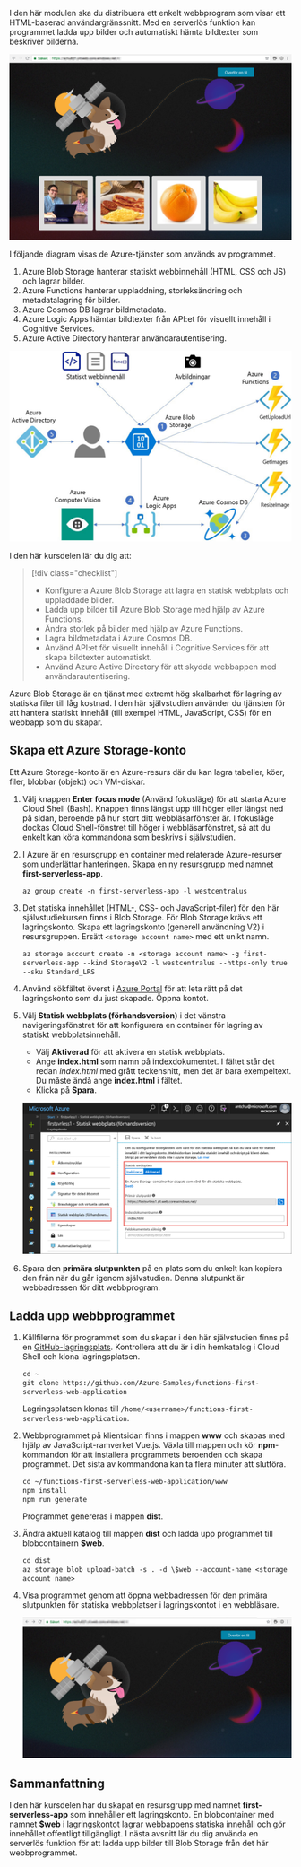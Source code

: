 I den här modulen ska du distribuera ett enkelt webbprogram som visar ett HTML-baserad användargränssnitt. Med en serverlös funktion kan programmet ladda upp bilder och automatiskt hämta bildtexter som beskriver bilderna.

![Webbapp som körs](../media/0-app-screenshot-finished.png)

I följande diagram visas de Azure-tjänster som används av programmet.

1. Azure Blob Storage hanterar statiskt webbinnehåll (HTML, CSS och JS) och lagrar bilder.
2. Azure Functions hanterar uppladdning, storleksändring och metadatalagring för bilder.
3. Azure Cosmos DB lagrar bildmetadata.
4. Azure Logic Apps hämtar bildtexter från API:et för visuellt innehåll i Cognitive Services.
5. Azure Active Directory hanterar användarautentisering.

![Diagram över lösningsarkitektur](../media/0-architecture.jpg)

I den här kursdelen lär du dig att:
> [!div class="checklist"]
> * Konfigurera Azure Blob Storage att lagra en statisk webbplats och uppladdade bilder.
> * Ladda upp bilder till Azure Blob Storage med hjälp av Azure Functions.
> * Ändra storlek på bilder med hjälp av Azure Functions.
> * Lagra bildmetadata i Azure Cosmos DB.
> * Använd API:et för visuellt innehåll i Cognitive Services för att skapa bildtexter automatiskt.
> * Använd Azure Active Directory för att skydda webbappen med användarautentisering.

Azure Blob Storage är en tjänst med extremt hög skalbarhet för lagring av statiska filer till låg kostnad. I den här självstudien använder du tjänsten för att hantera statiskt innehåll (till exempel HTML, JavaScript, CSS) för en webbapp som du skapar.

## <a name="create-an-azure-storage-account"></a>Skapa ett Azure Storage-konto

Ett Azure Storage-konto är en Azure-resurs där du kan lagra tabeller, köer, filer, blobbar (objekt) och VM-diskar.

1. Välj knappen **Enter focus mode** (Använd fokusläge) för att starta Azure Cloud Shell (Bash). Knappen finns längst upp till höger eller längst ned på sidan, beroende på hur stort ditt webbläsarfönster är. I fokusläge dockas Cloud Shell-fönstret till höger i webbläsarfönstret, så att du enkelt kan köra kommandona som beskrivs i självstudien.

1. I Azure är en resursgrupp en container med relaterade Azure-resurser som underlättar hanteringen. Skapa en ny resursgrupp med namnet **first-serverless-app**.

    ```azurecli
    az group create -n first-serverless-app -l westcentralus
    ```

1. Det statiska innehållet (HTML-, CSS- och JavaScript-filer) för den här självstudiekursen finns i Blob Storage. För Blob Storage krävs ett lagringskonto. Skapa ett lagringskonto (generell användning V2) i resursgruppen. Ersätt `<storage account name>` med ett unikt namn.

    ```azurecli
    az storage account create -n <storage account name> -g first-serverless-app --kind StorageV2 -l westcentralus --https-only true --sku Standard_LRS
    ```
    
1. Använd sökfältet överst i [Azure Portal](https://portal.azure.com) för att leta rätt på det lagringskonto som du just skapade. Öppna kontot.

1. Välj **Statisk webbplats (förhandsversion)** i det vänstra navigeringsfönstret för att konfigurera en container för lagring av statiskt webbplatsinnehåll.
    - Välj **Aktiverad** för att aktivera en statisk webbplats.
    - Ange **index.html** som namn på indexdokumentet. I fältet står det redan *index.html* med grått teckensnitt, men det är bara exempeltext. Du måste ändå ange **index.html** i fältet.
    - Klicka på **Spara**.
    
    ![Ange inställningar för statisk webbplats](../media/1-storage-static-website.png)

1. Spara den **primära slutpunkten** på en plats som du enkelt kan kopiera den från när du går igenom självstudien. Denna slutpunkt är webbadressen för ditt webbprogram.

## <a name="upload-the-web-application"></a>Ladda upp webbprogrammet

1. Källfilerna för programmet som du skapar i den här självstudien finns på en [GitHub-lagringsplats](https://github.com/Azure-Samples/functions-first-serverless-web-application). Kontrollera att du är i din hemkatalog i Cloud Shell och klona lagringsplatsen.

    ```azurecli
    cd ~
    git clone https://github.com/Azure-Samples/functions-first-serverless-web-application
    ```

    Lagringsplatsen klonas till `/home/<username>/functions-first-serverless-web-application`.

1. Webbprogrammet på klientsidan finns i mappen **www** och skapas med hjälp av JavaScript-ramverket Vue.js. Växla till mappen och kör **npm**-kommandon för att installera programmets beroenden och skapa programmet. Det sista av kommandona kan ta flera minuter att slutföra.

    ```azurecli
    cd ~/functions-first-serverless-web-application/www
    npm install
    npm run generate
    ```

    Programmet genereras i mappen **dist**.

1. Ändra aktuell katalog till mappen **dist** och ladda upp programmet till blobcontainern **$web**.

    ```azurecli
    cd dist
    az storage blob upload-batch -s . -d \$web --account-name <storage account name>
    ```

1. Visa programmet genom att öppna webbadressen för den primära slutpunkten för statiska webbplatser i lagringskontot i en webbläsare.

    ![Startsida för den första serverlösa webbappen](../media/1-app-screenshot-new.png)


## <a name="summary"></a>Sammanfattning

I den här kursdelen har du skapat en resursgrupp med namnet **first-serverless-app** som innehåller ett lagringskonto. En blobcontainer med namnet **$web** i lagringskontot lagrar webbappens statiska innehåll och gör innehållet offentligt tillgängligt. I nästa avsnitt lär du dig använda en serverlös funktion för att ladda upp bilder till Blob Storage från det här webbprogrammet.
